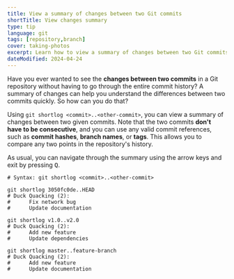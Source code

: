 ```yaml
---
title: View a summary of changes between two Git commits
shortTitle: View changes summary
type: tip
language: git
tags: [repository,branch]
cover: taking-photos
excerpt: Learn how to view a summary of changes between two Git commits, using a single command.
dateModified: 2024-04-24
---
```


Have you ever wanted to see the **changes between two commits** in a Git repository without having to go through the entire commit history? A summary of changes can help you understand the differences between two commits quickly. So how can you do that?

Using `git shortlog <commit>..<other-commit>`, you can view a summary of changes between two given commits. Note that the two commits **don't have to be consecutive**, and you can use any valid commit references, such as **commit hashes**, **branch names**, or **tags**. This allows you to compare any two points in the repository's history.

As usual, you can navigate through the summary using the arrow keys and exit by pressing <kbd>Q</kbd>.

```shell
# Syntax: git shortlog <commit>..<other-commit>

git shortlog 3050fc0de..HEAD
# Duck Quacking (2):
#      Fix network bug
#      Update documentation

git shortlog v1.0..v2.0
# Duck Quacking (2):
#      Add new feature
#      Update dependencies

git shortlog master..feature-branch
# Duck Quacking (2):
#      Add new feature
#      Update documentation
```
